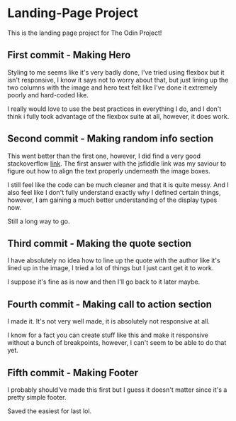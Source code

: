 # Landing-Page Project

This is the landing page project for The Odin Project!

## First commit - Making Hero

Styling to me seems like it's very badly done, I've tried using flexbox but it isn't responsive, I know it says not to worry about that, but just lining up the two columns with the image and hero text felt like I've done it extremely poorly and hard-coded like.

I really would love to use the best practices in everything I do, and I don't think i fully took advantage of the flexbox suite at all, however, it does work.

## Second commit - Making random info section

This went better than the first one, however, I did find a very good stackoverflow [link](https://stackoverflow.com/questions/22592064/how-to-align-text-below-an-image-in-css). The first answer with the jsfiddle link was my saviour to figure out how to align the text properly underneath the image boxes.

I still feel like the code can be much cleaner and that it is quite messy. And I also feel like I don't fully understand exactly why I defined certain things, however, I am gaining a much better understanding of the display types now.

Still a long way to go.

## Third commit - Making the quote section

I have absolutely no idea how to line up the quote with the author like it's lined up in the image, I tried a lot of things but I just cant get it to work.

I suppose it's fine as is now and then I'll go back to it later maybe.

## Fourth commit - Making call to action section

I made it. It's not very well made, it is absolutely not responsive at all.

I know for a fact you can create stuff like this and make it responsive without a bunch of breakpoints, however, I can't seem to be able to do that yet.

## Fifth commit - Making Footer

I probably should've made this first but I guess it doesn't matter since it's a pretty simple footer.

Saved the easiest for last lol.
